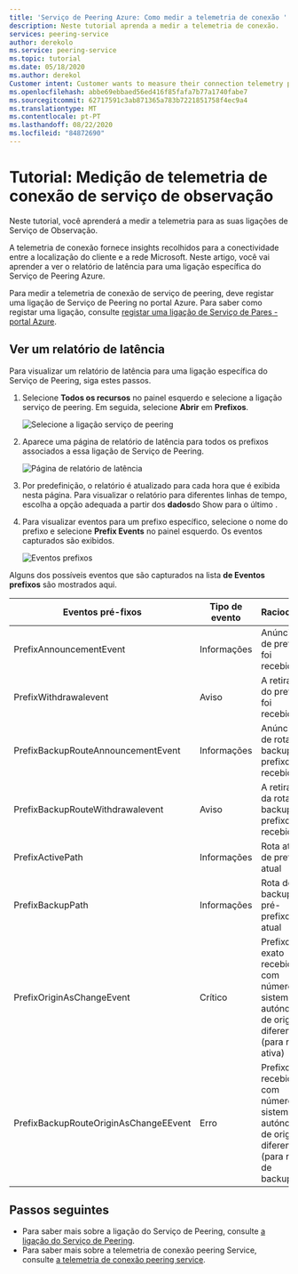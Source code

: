 ```yaml
---
title: 'Serviço de Peering Azure: Como medir a telemetria de conexão '
description: Neste tutorial aprenda a medir a telemetria de conexão.
services: peering-service
author: derekolo
ms.service: peering-service
ms.topic: tutorial
ms.date: 05/18/2020
ms.author: derekol
Customer intent: Customer wants to measure their connection telemetry per prefix to Microsoft services with Azure Peering Service.
ms.openlocfilehash: abbe69ebbaed56ed416f85fafa7b77a1740fabe7
ms.sourcegitcommit: 62717591c3ab871365a783b7221851758f4ec9a4
ms.translationtype: MT
ms.contentlocale: pt-PT
ms.lasthandoff: 08/22/2020
ms.locfileid: "84872690"
---
```

# <a name="tutorial-measure-peering-service-connection-telemetry"></a>Tutorial: Medição de telemetria de conexão de serviço de observação

 Neste tutorial, você aprenderá a medir a telemetria para as suas ligações de Serviço de Observação.
 
 A telemetria de conexão fornece insights recolhidos para a conectividade entre a localização do cliente e a rede Microsoft. Neste artigo, você vai aprender a ver o relatório de latência para uma ligação específica do Serviço de Peering Azure. 

Para medir a telemetria de conexão de serviço de peering, deve registar uma ligação de Serviço de Peering no portal Azure. Para saber como registar uma ligação, consulte [registar uma ligação de Serviço de Pares - portal Azure](azure-portal.md).


## <a name="view-a-latency-report"></a>Ver um relatório de latência

Para visualizar um relatório de latência para uma ligação específica do Serviço de Peering, siga estes passos.

1. Selecione **Todos os recursos** no painel esquerdo e selecione a ligação serviço de peering. Em seguida, selecione **Abrir** em **Prefixos**. 

   ![Selecione a ligação serviço de peering](./media/peering-service-measure/peering-service-measure-menu.png)

2. Aparece uma página de relatório de latência para todos os prefixos associados a essa ligação de Serviço de Peering. 

      ![Página de relatório de latência](./media/peering-service-measure/peering-service-latency-report.png)

3. Por predefinição, o relatório é atualizado para cada hora que é exibida nesta página. Para visualizar o relatório para diferentes linhas de tempo, escolha a opção adequada a partir dos **dados**do Show para o último . 

4. Para visualizar eventos para um prefixo específico, selecione o nome do prefixo e selecione **Prefix Events** no painel esquerdo. Os eventos capturados são exibidos.


   ![Eventos prefixos](./media/peering-service-measure/peering-service-prefix-event.png)

 Alguns dos possíveis eventos que são capturados na lista **de Eventos prefixos** são mostrados aqui.

| **Eventos pré-fixos** | **Tipo de evento**|**Raciocínio**|
|-----------|---------|---------|
| PrefixAnnouncementEvent |Informações|Anúncio de prefixo foi recebido|
| PrefixWithdrawalevent|Aviso| A retirada do prefixo foi recebida |
| PrefixBackupRouteAnnouncementEvent |Informações|Anúncio de rota de backup prefixo foi recebido |
| PrefixBackupRouteWithdrawalevent|Aviso|A retirada da rota de backup prefixo foi recebida |
| PrefixActivePath |Informações| Rota ativa de prefixo atual   |
| PrefixBackupPath | Informações|Rota de backup pré-prefixo atual   |
| PrefixOriginAsChangeEvent|Crítico| Prefixo exato recebido com número de sistema autónomo de origem diferente (para rota ativa)| 
| PrefixBackupRouteOriginAsChangeEEvent  | Erro|Prefixo recebido com número de sistema autónomo de origem diferente (para rota de backup)  |

## <a name="next-steps"></a>Passos seguintes

- Para saber mais sobre a ligação do Serviço de Peering, consulte [a ligação do Serviço de Peering](connection.md).
- Para saber mais sobre a telemetria de conexão peering Service, consulte [a telemetria de conexão peering service](connection-telemetry.md).